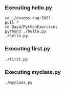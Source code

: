 ### Executing hello.py

```
cd ~/devops-aug-2021
pull *
cd Day4/PythonExercises
python3 ./hello.py
./hello.py
```

### Executing first.py
```
./first.py
```

### Executing myclass.py
```
./myclass.py
```
